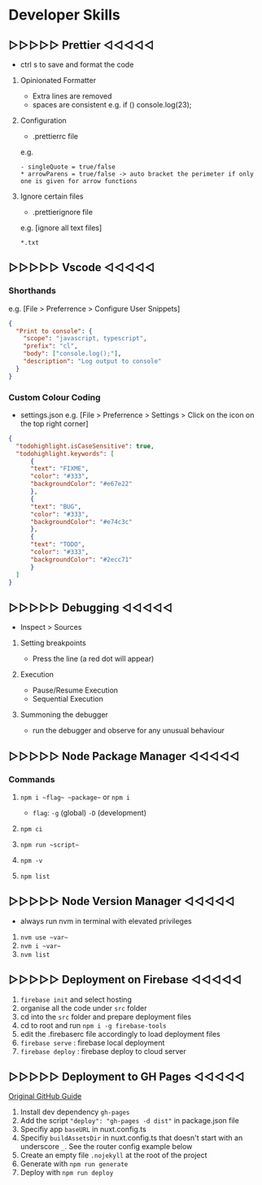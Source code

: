 # Developer Skills

## ▷▷▷▷▷ Prettier ◁◁◁◁◁

- ctrl s to save and format the code

1. Opinionated Formatter
    - Extra lines are removed
    - spaces are consistent
    e.g. if () console.log(23);

2. Configuration
    - .prettierrc file

    e.g.

    ```prettierrc
    - singleQuote = true/false
    * arrowParens = true/false -> auto bracket the perimeter if only one is given for arrow functions
    ```

3. Ignore certain files
    - .prettierignore file

    e.g. [ignore all text files]

    ```prettierignore
    *.txt
    ```

## ▷▷▷▷▷ Vscode ◁◁◁◁◁

### Shorthands

e.g. [File > Preferrence > Configure User Snippets]

```json
{
  "Print to console": {
    "scope": "javascript, typescript",
    "prefix": "cl",
    "body": ["console.log();"],
    "description": "Log output to console"
  }
}
```

### Custom Colour Coding

- settings.json
e.g. [File > Preferrence > Settings > Click on the icon on the top right corner]

```json
{
  "todohighlight.isCaseSensitive": true,
  "todohighlight.keywords": [
      {
      "text": "FIXME",
      "color": "#333",
      "backgroundColor": "#e67e22"
      },
      {
      "text": "BUG",
      "color": "#333",
      "backgroundColor": "#e74c3c"
      },
      {
      "text": "TODO",
      "color": "#333",
      "backgroundColor": "#2ecc71"
      }
  ]
}
```

## ▷▷▷▷▷ Debugging ◁◁◁◁◁

- Inspect > Sources

1. Setting breakpoints
    - Press the line (a red dot will appear)

2. Execution
    - Pause/Resume Execution
    - Sequential Execution

3. Summoning the debugger
    - run the debugger and observe for any unusual behaviour

## ▷▷▷▷▷ Node Package Manager ◁◁◁◁◁

### Commands

1. `npm i ~flag~ ~package~` or `npm i`
    - `flag`: `-g` (global) `-D` (development)

2. `npm ci`
3. `npm run ~script~`
4. `npm -v`
5. `npm list`

## ▷▷▷▷▷ Node Version Manager ◁◁◁◁◁

- always run nvm in terminal with elevated privileges

1. `nvm use ~var~`
2. `nvm i ~var~`
3. `nvm list`

## ▷▷▷▷▷ Deployment on Firebase ◁◁◁◁◁

1. `firebase init` and select hosting
2. organise all the code under `src` folder
3. cd into the `src` folder and prepare deployment files
4. cd to root and run `npm i -g firebase-tools`
5. edit the .firebaserc file accordingly to load deployment files
6. `firebase serve` : firebase local deployment
7. `firebase deploy` : firebase deploy to cloud server

## ▷▷▷▷▷ Deployment to GH Pages ◁◁◁◁◁

[Original GitHub Guide](https://github.com/lucpotage/nuxt-github-pages)

1. Install dev dependency `gh-pages`
2. Add the script `"deploy": "gh-pages -d dist"` in package.json file
3. Specifiy app `baseURL` in nuxt.config.ts
4. Specifiy `buildAssetsDir` in nuxt.config.ts that doesn't start with an underscore `_`. See the router config example below
5. Create an empty file `.nojekyll` at the root of the project
6. Generate with `npm run generate`
7. Deploy with `npm run deploy`
